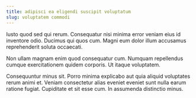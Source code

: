 ```yaml
---
title: adipisci ea eligendi suscipit voluptatum
slug: voluptatem commodi
---
```


Iusto quod sed qui rerum. Consequatur nisi minima error veniam eius id inventore odio. Ducimus qui quos cum. Magni eum dolor illum accusamus reprehenderit soluta occaecati.

Non ullam magnam enim quod consequatur cum. Numquam repellendus cumque exercitationem quidem corporis. Ut itaque voluptatem.

Consequuntur minus sit. Porro minima explicabo aut quia aliquid voluptates rerum animi et. Veniam consectetur alias eveniet eveniet sunt nulla earum ratione fugiat. Cupiditate et sit esse cum. In assumenda distinctio minus.
